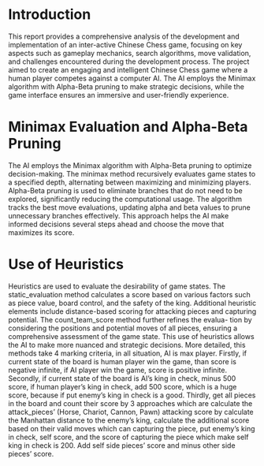 # Introduction
This report provides a comprehensive analysis of the development and implementation of an inter-active Chinese Chess game, focusing on key aspects such as gameplay mechanics, search algorithms, move validation, and challenges encountered during the development process. The project aimed to create an engaging and intelligent Chinese Chess game where a human player competes against a computer AI. The AI employs the Minimax algorithm with Alpha-Beta pruning to make strategic decisions, while the game interface ensures an immersive and user-friendly experience.
# Minimax Evaluation and Alpha-Beta Pruning
The AI employs the Minimax algorithm with Alpha-Beta pruning to optimize decision-making. The minimax method recursively evaluates game states to a specified depth, alternating between maximizing and minimizing players. Alpha-Beta pruning is used to eliminate branches that do not need to be explored, significantly reducing the computational usage. The algorithm tracks the best move evaluations, updating alpha and beta values to prune unnecessary branches effectively. This approach helps the AI make informed decisions several steps ahead and choose the move that maximizes its score.
# Use of Heuristics
Heuristics are used to evaluate the desirability of game states. The static_evaluation method calculates a score based on various factors such as piece value, board control, and the safety of the king. Additional heuristic elements include distance-based scoring for attacking pieces and capturing potential. The count_team_score method further refines the evalua- tion by considering the positions and potential moves of all pieces, ensuring a comprehensive assessment of the game state. This use of heuristics allows the AI to make more nuanced and strategic decisions. More detailed, this methods take 4 marking criteria, in all situation, AI is max player. Firstly, if current state of the board is human player win the game, than score is negative infinite, if AI player win the game, score is positive infinite. Secondly, if current state of the board is AI’s king in check, minus 500 score, if human player’s king in check, add 500 score, which is a huge score, because if put enemy’s king in check is a good. Thirdly, get all pieces in the board and count their score by 3 approaches which are calculate the attack_pieces’ (Horse, Chariot, Cannon, Pawn) attacking score by calculate the Manhattan distance to the enemy’s king, calculate the additional score based on their valid moves which can capturing the piece, put enemy’s king in check, self score, and the score of capturing the piece which make self king in check is 200. Add self side pieces’ score and minus other side pieces’ score.
